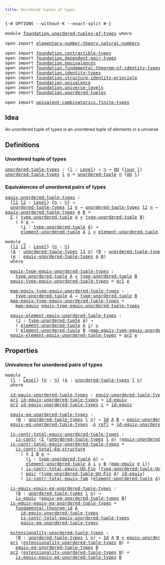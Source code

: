 ```yaml
---
title: Unordered tuples of types
---
```


<pre class="Agda"><a id="51" class="Symbol">{-#</a> <a id="55" class="Keyword">OPTIONS</a> <a id="63" class="Pragma">--without-K</a> <a id="75" class="Pragma">--exact-split</a> <a id="89" class="Symbol">#-}</a>

<a id="94" class="Keyword">module</a> <a id="101" href="foundation.unordered-tuples-of-types.html" class="Module">foundation.unordered-tuples-of-types</a> <a id="138" class="Keyword">where</a>

<a id="145" class="Keyword">open</a> <a id="150" class="Keyword">import</a> <a id="157" href="elementary-number-theory.natural-numbers.html" class="Module">elementary-number-theory.natural-numbers</a>

<a id="199" class="Keyword">open</a> <a id="204" class="Keyword">import</a> <a id="211" href="foundation.contractible-types.html" class="Module">foundation.contractible-types</a>
<a id="241" class="Keyword">open</a> <a id="246" class="Keyword">import</a> <a id="253" href="foundation.dependent-pair-types.html" class="Module">foundation.dependent-pair-types</a>
<a id="285" class="Keyword">open</a> <a id="290" class="Keyword">import</a> <a id="297" href="foundation.equivalences.html" class="Module">foundation.equivalences</a>
<a id="321" class="Keyword">open</a> <a id="326" class="Keyword">import</a> <a id="333" href="foundation.fundamental-theorem-of-identity-types.html" class="Module">foundation.fundamental-theorem-of-identity-types</a>
<a id="382" class="Keyword">open</a> <a id="387" class="Keyword">import</a> <a id="394" href="foundation.identity-types.html" class="Module">foundation.identity-types</a>
<a id="420" class="Keyword">open</a> <a id="425" class="Keyword">import</a> <a id="432" href="foundation.structure-identity-principle.html" class="Module">foundation.structure-identity-principle</a>
<a id="472" class="Keyword">open</a> <a id="477" class="Keyword">import</a> <a id="484" href="foundation.univalence.html" class="Module">foundation.univalence</a>
<a id="506" class="Keyword">open</a> <a id="511" class="Keyword">import</a> <a id="518" href="foundation.universe-levels.html" class="Module">foundation.universe-levels</a>
<a id="545" class="Keyword">open</a> <a id="550" class="Keyword">import</a> <a id="557" href="foundation.unordered-tuples.html" class="Module">foundation.unordered-tuples</a>

<a id="586" class="Keyword">open</a> <a id="591" class="Keyword">import</a> <a id="598" href="univalent-combinatorics.finite-types.html" class="Module">univalent-combinatorics.finite-types</a>
</pre>
## Idea

An unordered tuple of types is an unordered tuple of elements in a universe

## Definitions

### Unordered tuple of types

<pre class="Agda"><a id="unordered-tuple-types"></a><a id="780" href="foundation.unordered-tuples-of-types.html#780" class="Function">unordered-tuple-types</a> <a id="802" class="Symbol">:</a> <a id="804" class="Symbol">(</a><a id="805" href="foundation.unordered-tuples-of-types.html#805" class="Bound">l</a> <a id="807" class="Symbol">:</a> <a id="809" href="Agda.Primitive.html#597" class="Postulate">Level</a><a id="814" class="Symbol">)</a> <a id="816" class="Symbol">→</a> <a id="818" href="elementary-number-theory.natural-numbers.html#1444" class="Datatype">ℕ</a> <a id="820" class="Symbol">→</a> <a id="822" href="foundation-core.universe-levels.html#222" class="Primitive">UU</a> <a id="825" class="Symbol">(</a><a id="826" href="Agda.Primitive.html#780" class="Primitive">lsuc</a> <a id="831" href="foundation.unordered-tuples-of-types.html#805" class="Bound">l</a><a id="832" class="Symbol">)</a>
<a id="834" href="foundation.unordered-tuples-of-types.html#780" class="Function">unordered-tuple-types</a> <a id="856" href="foundation.unordered-tuples-of-types.html#856" class="Bound">l</a> <a id="858" href="foundation.unordered-tuples-of-types.html#858" class="Bound">n</a> <a id="860" class="Symbol">=</a> <a id="862" href="foundation.unordered-tuples.html#1180" class="Function">unordered-tuple</a> <a id="878" href="foundation.unordered-tuples-of-types.html#858" class="Bound">n</a> <a id="880" class="Symbol">(</a><a id="881" href="foundation-core.universe-levels.html#222" class="Primitive">UU</a> <a id="884" href="foundation.unordered-tuples-of-types.html#856" class="Bound">l</a><a id="885" class="Symbol">)</a>
</pre>
### Equivalences of unordered pairs of types

<pre class="Agda"><a id="equiv-unordered-tuple-types"></a><a id="946" href="foundation.unordered-tuples-of-types.html#946" class="Function">equiv-unordered-tuple-types</a> <a id="974" class="Symbol">:</a>
  <a id="978" class="Symbol">{</a><a id="979" href="foundation.unordered-tuples-of-types.html#979" class="Bound">l1</a> <a id="982" href="foundation.unordered-tuples-of-types.html#982" class="Bound">l2</a> <a id="985" class="Symbol">:</a> <a id="987" href="Agda.Primitive.html#597" class="Postulate">Level</a><a id="992" class="Symbol">}</a> <a id="994" class="Symbol">{</a><a id="995" href="foundation.unordered-tuples-of-types.html#995" class="Bound">n</a> <a id="997" class="Symbol">:</a> <a id="999" href="elementary-number-theory.natural-numbers.html#1444" class="Datatype">ℕ</a><a id="1000" class="Symbol">}</a> <a id="1002" class="Symbol">→</a>
  <a id="1006" href="foundation.unordered-tuples-of-types.html#780" class="Function">unordered-tuple-types</a> <a id="1028" href="foundation.unordered-tuples-of-types.html#979" class="Bound">l1</a> <a id="1031" href="foundation.unordered-tuples-of-types.html#995" class="Bound">n</a> <a id="1033" class="Symbol">→</a> <a id="1035" href="foundation.unordered-tuples-of-types.html#780" class="Function">unordered-tuple-types</a> <a id="1057" href="foundation.unordered-tuples-of-types.html#982" class="Bound">l2</a> <a id="1060" href="foundation.unordered-tuples-of-types.html#995" class="Bound">n</a> <a id="1062" class="Symbol">→</a> <a id="1064" href="foundation-core.universe-levels.html#222" class="Primitive">UU</a> <a id="1067" class="Symbol">(</a><a id="1068" href="foundation.unordered-tuples-of-types.html#979" class="Bound">l1</a> <a id="1071" href="Agda.Primitive.html#810" class="Primitive Operator">⊔</a> <a id="1073" href="foundation.unordered-tuples-of-types.html#982" class="Bound">l2</a><a id="1075" class="Symbol">)</a>
<a id="1077" href="foundation.unordered-tuples-of-types.html#946" class="Function">equiv-unordered-tuple-types</a> <a id="1105" href="foundation.unordered-tuples-of-types.html#1105" class="Bound">A</a> <a id="1107" href="foundation.unordered-tuples-of-types.html#1107" class="Bound">B</a> <a id="1109" class="Symbol">=</a>
  <a id="1113" href="foundation-core.dependent-pair-types.html#502" class="Record">Σ</a> <a id="1115" class="Symbol">(</a> <a id="1117" href="foundation.unordered-tuples.html#1474" class="Function">type-unordered-tuple</a> <a id="1138" href="foundation.unordered-tuples-of-types.html#1105" class="Bound">A</a> <a id="1140" href="foundation-core.equivalences.html#1608" class="Function Operator">≃</a> <a id="1142" href="foundation.unordered-tuples.html#1474" class="Function">type-unordered-tuple</a> <a id="1163" href="foundation.unordered-tuples-of-types.html#1107" class="Bound">B</a><a id="1164" class="Symbol">)</a>
    <a id="1170" class="Symbol">(</a> <a id="1172" class="Symbol">λ</a> <a id="1174" href="foundation.unordered-tuples-of-types.html#1174" class="Bound">e</a> <a id="1176" class="Symbol">→</a>
      <a id="1184" class="Symbol">(</a><a id="1185" href="foundation.unordered-tuples-of-types.html#1185" class="Bound">i</a> <a id="1187" class="Symbol">:</a> <a id="1189" href="foundation.unordered-tuples.html#1474" class="Function">type-unordered-tuple</a> <a id="1210" href="foundation.unordered-tuples-of-types.html#1105" class="Bound">A</a><a id="1211" class="Symbol">)</a> <a id="1213" class="Symbol">→</a>
      <a id="1221" href="foundation.unordered-tuples.html#2150" class="Function">element-unordered-tuple</a> <a id="1245" href="foundation.unordered-tuples-of-types.html#1105" class="Bound">A</a> <a id="1247" href="foundation.unordered-tuples-of-types.html#1185" class="Bound">i</a> <a id="1249" href="foundation-core.equivalences.html#1608" class="Function Operator">≃</a> <a id="1251" href="foundation.unordered-tuples.html#2150" class="Function">element-unordered-tuple</a> <a id="1275" href="foundation.unordered-tuples-of-types.html#1107" class="Bound">B</a> <a id="1277" class="Symbol">(</a><a id="1278" href="foundation-core.equivalences.html#1808" class="Function">map-equiv</a> <a id="1288" href="foundation.unordered-tuples-of-types.html#1174" class="Bound">e</a> <a id="1290" href="foundation.unordered-tuples-of-types.html#1185" class="Bound">i</a><a id="1291" class="Symbol">))</a>

<a id="1295" class="Keyword">module</a> <a id="1302" href="foundation.unordered-tuples-of-types.html#1302" class="Module">_</a>
  <a id="1306" class="Symbol">{</a><a id="1307" href="foundation.unordered-tuples-of-types.html#1307" class="Bound">l1</a> <a id="1310" href="foundation.unordered-tuples-of-types.html#1310" class="Bound">l2</a> <a id="1313" class="Symbol">:</a> <a id="1315" href="Agda.Primitive.html#597" class="Postulate">Level</a><a id="1320" class="Symbol">}</a> <a id="1322" class="Symbol">{</a><a id="1323" href="foundation.unordered-tuples-of-types.html#1323" class="Bound">n</a> <a id="1325" class="Symbol">:</a> <a id="1327" href="elementary-number-theory.natural-numbers.html#1444" class="Datatype">ℕ</a><a id="1328" class="Symbol">}</a>
  <a id="1332" class="Symbol">(</a><a id="1333" href="foundation.unordered-tuples-of-types.html#1333" class="Bound">A</a> <a id="1335" class="Symbol">:</a> <a id="1337" href="foundation.unordered-tuples-of-types.html#780" class="Function">unordered-tuple-types</a> <a id="1359" href="foundation.unordered-tuples-of-types.html#1307" class="Bound">l1</a> <a id="1362" href="foundation.unordered-tuples-of-types.html#1323" class="Bound">n</a><a id="1363" class="Symbol">)</a> <a id="1365" class="Symbol">(</a><a id="1366" href="foundation.unordered-tuples-of-types.html#1366" class="Bound">B</a> <a id="1368" class="Symbol">:</a> <a id="1370" href="foundation.unordered-tuples-of-types.html#780" class="Function">unordered-tuple-types</a> <a id="1392" href="foundation.unordered-tuples-of-types.html#1310" class="Bound">l2</a> <a id="1395" href="foundation.unordered-tuples-of-types.html#1323" class="Bound">n</a><a id="1396" class="Symbol">)</a>
  <a id="1400" class="Symbol">(</a><a id="1401" href="foundation.unordered-tuples-of-types.html#1401" class="Bound">e</a> <a id="1403" class="Symbol">:</a> <a id="1405" href="foundation.unordered-tuples-of-types.html#946" class="Function">equiv-unordered-tuple-types</a> <a id="1433" href="foundation.unordered-tuples-of-types.html#1333" class="Bound">A</a> <a id="1435" href="foundation.unordered-tuples-of-types.html#1366" class="Bound">B</a><a id="1436" class="Symbol">)</a>
  <a id="1440" class="Keyword">where</a>

  <a id="1449" href="foundation.unordered-tuples-of-types.html#1449" class="Function">equiv-type-equiv-unordered-tuple-types</a> <a id="1488" class="Symbol">:</a>
    <a id="1494" href="foundation.unordered-tuples.html#1474" class="Function">type-unordered-tuple</a> <a id="1515" href="foundation.unordered-tuples-of-types.html#1333" class="Bound">A</a> <a id="1517" href="foundation-core.equivalences.html#1608" class="Function Operator">≃</a> <a id="1519" href="foundation.unordered-tuples.html#1474" class="Function">type-unordered-tuple</a> <a id="1540" href="foundation.unordered-tuples-of-types.html#1366" class="Bound">B</a>
  <a id="1544" href="foundation.unordered-tuples-of-types.html#1449" class="Function">equiv-type-equiv-unordered-tuple-types</a> <a id="1583" class="Symbol">=</a> <a id="1585" href="foundation-core.dependent-pair-types.html#592" class="Field">pr1</a> <a id="1589" href="foundation.unordered-tuples-of-types.html#1401" class="Bound">e</a>

  <a id="1594" href="foundation.unordered-tuples-of-types.html#1594" class="Function">map-equiv-type-equiv-unordered-tuple-types</a> <a id="1637" class="Symbol">:</a>
    <a id="1643" href="foundation.unordered-tuples.html#1474" class="Function">type-unordered-tuple</a> <a id="1664" href="foundation.unordered-tuples-of-types.html#1333" class="Bound">A</a> <a id="1666" class="Symbol">→</a> <a id="1668" href="foundation.unordered-tuples.html#1474" class="Function">type-unordered-tuple</a> <a id="1689" href="foundation.unordered-tuples-of-types.html#1366" class="Bound">B</a>
  <a id="1693" href="foundation.unordered-tuples-of-types.html#1594" class="Function">map-equiv-type-equiv-unordered-tuple-types</a> <a id="1736" class="Symbol">=</a>
    <a id="1742" href="foundation-core.equivalences.html#1808" class="Function">map-equiv</a> <a id="1752" href="foundation.unordered-tuples-of-types.html#1449" class="Function">equiv-type-equiv-unordered-tuple-types</a>

  <a id="1794" href="foundation.unordered-tuples-of-types.html#1794" class="Function">equiv-element-equiv-unordered-tuple-types</a> <a id="1836" class="Symbol">:</a>
    <a id="1842" class="Symbol">(</a><a id="1843" href="foundation.unordered-tuples-of-types.html#1843" class="Bound">i</a> <a id="1845" class="Symbol">:</a> <a id="1847" href="foundation.unordered-tuples.html#1474" class="Function">type-unordered-tuple</a> <a id="1868" href="foundation.unordered-tuples-of-types.html#1333" class="Bound">A</a><a id="1869" class="Symbol">)</a> <a id="1871" class="Symbol">→</a>
    <a id="1877" class="Symbol">(</a> <a id="1879" href="foundation.unordered-tuples.html#2150" class="Function">element-unordered-tuple</a> <a id="1903" href="foundation.unordered-tuples-of-types.html#1333" class="Bound">A</a> <a id="1905" href="foundation.unordered-tuples-of-types.html#1843" class="Bound">i</a><a id="1906" class="Symbol">)</a> <a id="1908" href="foundation-core.equivalences.html#1608" class="Function Operator">≃</a>
    <a id="1914" class="Symbol">(</a> <a id="1916" href="foundation.unordered-tuples.html#2150" class="Function">element-unordered-tuple</a> <a id="1940" href="foundation.unordered-tuples-of-types.html#1366" class="Bound">B</a> <a id="1942" class="Symbol">(</a><a id="1943" href="foundation.unordered-tuples-of-types.html#1594" class="Function">map-equiv-type-equiv-unordered-tuple-types</a> <a id="1986" href="foundation.unordered-tuples-of-types.html#1843" class="Bound">i</a><a id="1987" class="Symbol">))</a>
  <a id="1992" href="foundation.unordered-tuples-of-types.html#1794" class="Function">equiv-element-equiv-unordered-tuple-types</a> <a id="2034" class="Symbol">=</a> <a id="2036" href="foundation-core.dependent-pair-types.html#604" class="Field">pr2</a> <a id="2040" href="foundation.unordered-tuples-of-types.html#1401" class="Bound">e</a>
</pre>
## Properties

### Univalence for unordered pairs of types

<pre class="Agda"><a id="2115" class="Keyword">module</a> <a id="2122" href="foundation.unordered-tuples-of-types.html#2122" class="Module">_</a>
  <a id="2126" class="Symbol">{</a><a id="2127" href="foundation.unordered-tuples-of-types.html#2127" class="Bound">l</a> <a id="2129" class="Symbol">:</a> <a id="2131" href="Agda.Primitive.html#597" class="Postulate">Level</a><a id="2136" class="Symbol">}</a> <a id="2138" class="Symbol">{</a><a id="2139" href="foundation.unordered-tuples-of-types.html#2139" class="Bound">n</a> <a id="2141" class="Symbol">:</a> <a id="2143" href="elementary-number-theory.natural-numbers.html#1444" class="Datatype">ℕ</a><a id="2144" class="Symbol">}</a> <a id="2146" class="Symbol">(</a><a id="2147" href="foundation.unordered-tuples-of-types.html#2147" class="Bound">A</a> <a id="2149" class="Symbol">:</a> <a id="2151" href="foundation.unordered-tuples-of-types.html#780" class="Function">unordered-tuple-types</a> <a id="2173" href="foundation.unordered-tuples-of-types.html#2127" class="Bound">l</a> <a id="2175" href="foundation.unordered-tuples-of-types.html#2139" class="Bound">n</a><a id="2176" class="Symbol">)</a>
  <a id="2180" class="Keyword">where</a>
  
  <a id="2191" href="foundation.unordered-tuples-of-types.html#2191" class="Function">id-equiv-unordered-tuple-types</a> <a id="2222" class="Symbol">:</a> <a id="2224" href="foundation.unordered-tuples-of-types.html#946" class="Function">equiv-unordered-tuple-types</a> <a id="2252" href="foundation.unordered-tuples-of-types.html#2147" class="Bound">A</a> <a id="2254" href="foundation.unordered-tuples-of-types.html#2147" class="Bound">A</a>
  <a id="2258" href="foundation-core.dependent-pair-types.html#592" class="Field">pr1</a> <a id="2262" href="foundation.unordered-tuples-of-types.html#2191" class="Function">id-equiv-unordered-tuple-types</a> <a id="2293" class="Symbol">=</a> <a id="2295" href="foundation-core.equivalences.html#2481" class="Function">id-equiv</a>
  <a id="2306" href="foundation-core.dependent-pair-types.html#604" class="Field">pr2</a> <a id="2310" href="foundation.unordered-tuples-of-types.html#2191" class="Function">id-equiv-unordered-tuple-types</a> <a id="2341" href="foundation.unordered-tuples-of-types.html#2341" class="Bound">i</a> <a id="2343" class="Symbol">=</a> <a id="2345" href="foundation-core.equivalences.html#2481" class="Function">id-equiv</a>

  <a id="2357" href="foundation.unordered-tuples-of-types.html#2357" class="Function">equiv-eq-unordered-tuple-types</a> <a id="2388" class="Symbol">:</a>
    <a id="2394" class="Symbol">(</a><a id="2395" href="foundation.unordered-tuples-of-types.html#2395" class="Bound">B</a> <a id="2397" class="Symbol">:</a> <a id="2399" href="foundation.unordered-tuples-of-types.html#780" class="Function">unordered-tuple-types</a> <a id="2421" href="foundation.unordered-tuples-of-types.html#2127" class="Bound">l</a> <a id="2423" href="foundation.unordered-tuples-of-types.html#2139" class="Bound">n</a><a id="2424" class="Symbol">)</a> <a id="2426" class="Symbol">→</a> <a id="2428" href="foundation-core.identity-types.html#1754" class="Datatype">Id</a> <a id="2431" href="foundation.unordered-tuples-of-types.html#2147" class="Bound">A</a> <a id="2433" href="foundation.unordered-tuples-of-types.html#2395" class="Bound">B</a> <a id="2435" class="Symbol">→</a> <a id="2437" href="foundation.unordered-tuples-of-types.html#946" class="Function">equiv-unordered-tuple-types</a> <a id="2465" href="foundation.unordered-tuples-of-types.html#2147" class="Bound">A</a> <a id="2467" href="foundation.unordered-tuples-of-types.html#2395" class="Bound">B</a>
  <a id="2471" href="foundation.unordered-tuples-of-types.html#2357" class="Function">equiv-eq-unordered-tuple-types</a> <a id="2502" class="DottedPattern Symbol">.</a><a id="2503" href="foundation.unordered-tuples-of-types.html#2147" class="DottedPattern Bound">A</a> <a id="2505" href="foundation-core.identity-types.html#1807" class="InductiveConstructor">refl</a> <a id="2510" class="Symbol">=</a> <a id="2512" href="foundation.unordered-tuples-of-types.html#2191" class="Function">id-equiv-unordered-tuple-types</a>

  <a id="2546" href="foundation.unordered-tuples-of-types.html#2546" class="Function">is-contr-total-equiv-unordered-tuple-types</a> <a id="2589" class="Symbol">:</a>
    <a id="2595" href="foundation-core.contractible-types.html#993" class="Function">is-contr</a> <a id="2604" class="Symbol">(</a><a id="2605" href="foundation-core.dependent-pair-types.html#502" class="Record">Σ</a> <a id="2607" class="Symbol">(</a><a id="2608" href="foundation.unordered-tuples-of-types.html#780" class="Function">unordered-tuple-types</a> <a id="2630" href="foundation.unordered-tuples-of-types.html#2127" class="Bound">l</a> <a id="2632" href="foundation.unordered-tuples-of-types.html#2139" class="Bound">n</a><a id="2633" class="Symbol">)</a> <a id="2635" class="Symbol">(</a><a id="2636" href="foundation.unordered-tuples-of-types.html#946" class="Function">equiv-unordered-tuple-types</a> <a id="2664" href="foundation.unordered-tuples-of-types.html#2147" class="Bound">A</a><a id="2665" class="Symbol">))</a>
  <a id="2670" href="foundation.unordered-tuples-of-types.html#2546" class="Function">is-contr-total-equiv-unordered-tuple-types</a> <a id="2713" class="Symbol">=</a>
    <a id="2719" href="foundation.structure-identity-principle.html#1341" class="Function">is-contr-total-Eq-structure</a>
      <a id="2753" class="Symbol">(</a> <a id="2755" class="Symbol">λ</a> <a id="2757" href="foundation.unordered-tuples-of-types.html#2757" class="Bound">I</a> <a id="2759" href="foundation.unordered-tuples-of-types.html#2759" class="Bound">B</a> <a id="2761" href="foundation.unordered-tuples-of-types.html#2761" class="Bound">e</a> <a id="2763" class="Symbol">→</a>
        <a id="2773" class="Symbol">(</a><a id="2774" href="foundation.unordered-tuples-of-types.html#2774" class="Bound">i</a> <a id="2776" class="Symbol">:</a> <a id="2778" href="foundation.unordered-tuples.html#1474" class="Function">type-unordered-tuple</a> <a id="2799" href="foundation.unordered-tuples-of-types.html#2147" class="Bound">A</a><a id="2800" class="Symbol">)</a> <a id="2802" class="Symbol">→</a>
        <a id="2812" href="foundation.unordered-tuples.html#2150" class="Function">element-unordered-tuple</a> <a id="2836" href="foundation.unordered-tuples-of-types.html#2147" class="Bound">A</a> <a id="2838" href="foundation.unordered-tuples-of-types.html#2774" class="Bound">i</a> <a id="2840" href="foundation-core.equivalences.html#1608" class="Function Operator">≃</a> <a id="2842" href="foundation.unordered-tuples-of-types.html#2759" class="Bound">B</a> <a id="2844" class="Symbol">(</a><a id="2845" href="foundation-core.equivalences.html#1808" class="Function">map-equiv</a> <a id="2855" href="foundation.unordered-tuples-of-types.html#2761" class="Bound">e</a> <a id="2857" href="foundation.unordered-tuples-of-types.html#2774" class="Bound">i</a><a id="2858" class="Symbol">))</a>
      <a id="2867" class="Symbol">(</a> <a id="2869" href="univalent-combinatorics.finite-types.html#21711" class="Function">is-contr-total-equiv-UU-Fin</a> <a id="2897" class="Symbol">(</a><a id="2898" href="foundation.unordered-tuples.html#1394" class="Function">type-unordered-tuple-UU-Fin</a> <a id="2926" href="foundation.unordered-tuples-of-types.html#2147" class="Bound">A</a><a id="2927" class="Symbol">))</a>
      <a id="2936" class="Symbol">(</a> <a id="2938" href="foundation-core.dependent-pair-types.html#575" class="InductiveConstructor">pair</a> <a id="2943" class="Symbol">(</a><a id="2944" href="foundation.unordered-tuples.html#1394" class="Function">type-unordered-tuple-UU-Fin</a> <a id="2972" href="foundation.unordered-tuples-of-types.html#2147" class="Bound">A</a><a id="2973" class="Symbol">)</a> <a id="2975" href="foundation-core.equivalences.html#2481" class="Function">id-equiv</a><a id="2983" class="Symbol">)</a>
      <a id="2991" class="Symbol">(</a> <a id="2993" href="foundation.univalence.html#2384" class="Function">is-contr-total-equiv-fam</a> <a id="3018" class="Symbol">(</a><a id="3019" href="foundation.unordered-tuples.html#2150" class="Function">element-unordered-tuple</a> <a id="3043" href="foundation.unordered-tuples-of-types.html#2147" class="Bound">A</a><a id="3044" class="Symbol">))</a>

  <a id="3050" href="foundation.unordered-tuples-of-types.html#3050" class="Function">is-equiv-equiv-eq-unordered-tuple-types</a> <a id="3090" class="Symbol">:</a>
    <a id="3096" class="Symbol">(</a><a id="3097" href="foundation.unordered-tuples-of-types.html#3097" class="Bound">B</a> <a id="3099" class="Symbol">:</a> <a id="3101" href="foundation.unordered-tuples-of-types.html#780" class="Function">unordered-tuple-types</a> <a id="3123" href="foundation.unordered-tuples-of-types.html#2127" class="Bound">l</a> <a id="3125" href="foundation.unordered-tuples-of-types.html#2139" class="Bound">n</a><a id="3126" class="Symbol">)</a> <a id="3128" class="Symbol">→</a>
    <a id="3134" href="foundation-core.equivalences.html#1543" class="Function">is-equiv</a> <a id="3143" class="Symbol">(</a><a id="3144" href="foundation.unordered-tuples-of-types.html#2357" class="Function">equiv-eq-unordered-tuple-types</a> <a id="3175" href="foundation.unordered-tuples-of-types.html#3097" class="Bound">B</a><a id="3176" class="Symbol">)</a>
  <a id="3180" href="foundation.unordered-tuples-of-types.html#3050" class="Function">is-equiv-equiv-eq-unordered-tuple-types</a> <a id="3220" class="Symbol">=</a>
    <a id="3226" href="foundation-core.fundamental-theorem-of-identity-types.html#1891" class="Function">fundamental-theorem-id</a> <a id="3249" href="foundation.unordered-tuples-of-types.html#2147" class="Bound">A</a>
      <a id="3257" href="foundation.unordered-tuples-of-types.html#2191" class="Function">id-equiv-unordered-tuple-types</a>
      <a id="3294" href="foundation.unordered-tuples-of-types.html#2546" class="Function">is-contr-total-equiv-unordered-tuple-types</a>
      <a id="3343" href="foundation.unordered-tuples-of-types.html#2357" class="Function">equiv-eq-unordered-tuple-types</a>

  <a id="3377" href="foundation.unordered-tuples-of-types.html#3377" class="Function">extensionality-unordered-tuple-types</a> <a id="3414" class="Symbol">:</a>
    <a id="3420" class="Symbol">(</a><a id="3421" href="foundation.unordered-tuples-of-types.html#3421" class="Bound">B</a> <a id="3423" class="Symbol">:</a> <a id="3425" href="foundation.unordered-tuples-of-types.html#780" class="Function">unordered-tuple-types</a> <a id="3447" href="foundation.unordered-tuples-of-types.html#2127" class="Bound">l</a> <a id="3449" href="foundation.unordered-tuples-of-types.html#2139" class="Bound">n</a><a id="3450" class="Symbol">)</a> <a id="3452" class="Symbol">→</a> <a id="3454" href="foundation-core.identity-types.html#1754" class="Datatype">Id</a> <a id="3457" href="foundation.unordered-tuples-of-types.html#2147" class="Bound">A</a> <a id="3459" href="foundation.unordered-tuples-of-types.html#3421" class="Bound">B</a> <a id="3461" href="foundation-core.equivalences.html#1608" class="Function Operator">≃</a> <a id="3463" href="foundation.unordered-tuples-of-types.html#946" class="Function">equiv-unordered-tuple-types</a> <a id="3491" href="foundation.unordered-tuples-of-types.html#2147" class="Bound">A</a> <a id="3493" href="foundation.unordered-tuples-of-types.html#3421" class="Bound">B</a>
  <a id="3497" href="foundation-core.dependent-pair-types.html#592" class="Field">pr1</a> <a id="3501" class="Symbol">(</a><a id="3502" href="foundation.unordered-tuples-of-types.html#3377" class="Function">extensionality-unordered-tuple-types</a> <a id="3539" href="foundation.unordered-tuples-of-types.html#3539" class="Bound">B</a><a id="3540" class="Symbol">)</a> <a id="3542" class="Symbol">=</a>
    <a id="3548" href="foundation.unordered-tuples-of-types.html#2357" class="Function">equiv-eq-unordered-tuple-types</a> <a id="3579" href="foundation.unordered-tuples-of-types.html#3539" class="Bound">B</a>
  <a id="3583" href="foundation-core.dependent-pair-types.html#604" class="Field">pr2</a> <a id="3587" class="Symbol">(</a><a id="3588" href="foundation.unordered-tuples-of-types.html#3377" class="Function">extensionality-unordered-tuple-types</a> <a id="3625" href="foundation.unordered-tuples-of-types.html#3625" class="Bound">B</a><a id="3626" class="Symbol">)</a> <a id="3628" class="Symbol">=</a>
    <a id="3634" href="foundation.unordered-tuples-of-types.html#3050" class="Function">is-equiv-equiv-eq-unordered-tuple-types</a> <a id="3674" href="foundation.unordered-tuples-of-types.html#3625" class="Bound">B</a>
</pre>

